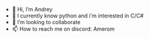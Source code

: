 - 👋 Hi, I’m Andrey
- 🌱 I currently know python and i'm interested in C/C#
- 💞️ I’m looking to collaborate
- 📫 How to reach me on discord: Amerom

<!---
ameromosu/ameromosu is a ✨ special ✨ repository because its `README.md` (this file) appears on your GitHub profile.
You can click the Preview link to take a look at your changes.
--->
